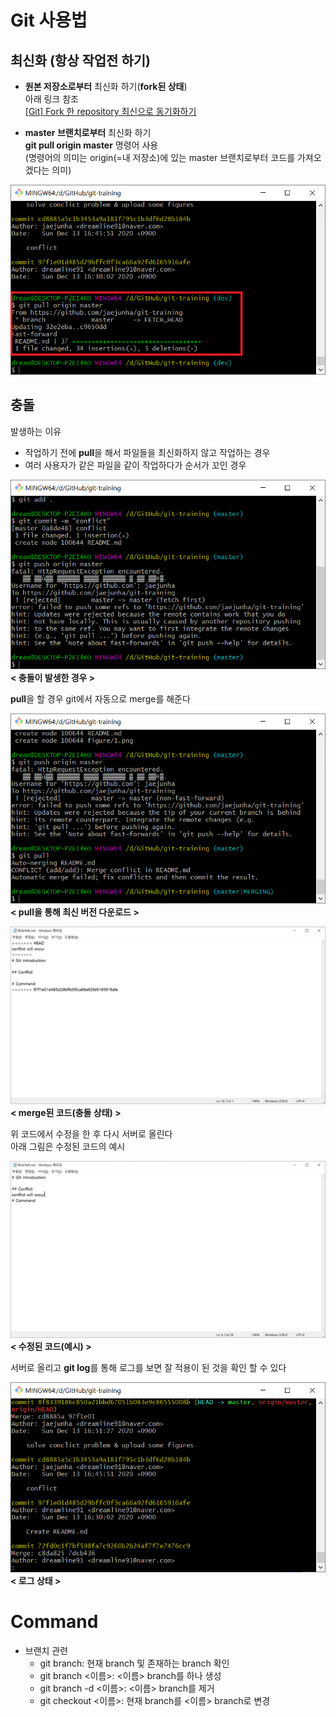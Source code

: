 # Git 사용법
  
## 최신화 (항상 작업전 하기)
- **원본 저장소로부터** 최신화 하기(**fork된 상태**)  
아래 링크 참조  
[\[Git\] Fork 한 repository 최신으로 동기화하기](https://json.postype.com/post/210431)
  
- **master 브랜치로부터** 최신화 하기  
**git pull origin master** 명령어 사용  
(명령어의 의미는 origin(=내 저장소)에 있는 master 브랜치로부터 코드를 가져오겠다는 의미)  
  
![?](./figure/git_pull_origin_master_.png?raw=true)  
  
## 충돌
발생하는 이유
- 작업하기 전에 **pull**을 해서 파일들을 최신화하지 않고 작업하는 경우
- 여러 사용자가 같은 파일을 같이 작업하다가 순서가 꼬인 경우
  
![?](./figure/1.png?raw=true)  
**< 충돌이 발생한 경우 >**  
  
**pull**을 할 경우 git에서 자동으로 merge를 해준다  
  
![?](./figure/2.png?raw=true)  
**< pull을 통해 최신 버전 다운로드 >**  
  
![?](./figure/3.png?raw=true)  
**< merge된 코드(충돌 상태) >**  
  
위 코드에서 수정을 한 후 다시 서버로 올린다  
아래 그림은 수정된 코드의 예시  
  
![?](./figure/5.png?raw=true)  
**< 수정된 코드(예시) >**  
  
서버로 올리고 **git log**를 통해 로그를 보면 잘 적용이 된 것을 확인 할 수 있다  
  
![?](./figure/6.png?raw=true)  
**< 로그 상태 >**  
  
# Command
- 브랜치 관련
  - git branch: 현재 branch 및 존재하는 branch 확인
  - git branch <이름>: <이름> branch를 하나 생성
  - git branch -d <이름>: <이름> branch를 제거
  - git checkout <이름>: 현재 branch를 <이름> branch로 변경

